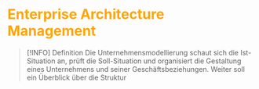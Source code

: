 # <font color = "orange">Enterprise Architecture Management</font>
>[!INFO] Definition
>Die Unternehmensmodellierung schaut sich die Ist-Situation an, prüft die Soll-Situation und organisiert die Gestaltung eines Unternehmens und seiner Geschäftsbeziehungen. Weiter soll ein Überblick über die Struktur 